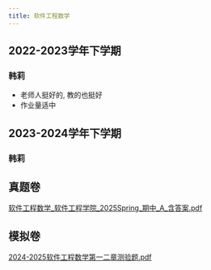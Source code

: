 ```yaml
---
title: 软件工程数学
---
```



## 2022-2023学年下学期

### 韩莉

- 老师人挺好的, 教的也挺好
- 作业量适中

## 2023-2024学年下学期

### 韩莉

## 真题卷

[软件工程数学_软件工程学院_2025Spring_期中_A_含答案.pdf](../res/%E8%BD%AF%E4%BB%B6%E5%B7%A5%E7%A8%8B%E5%AD%A6%E9%99%A2/%E8%BD%AF%E4%BB%B6%E5%B7%A5%E7%A8%8B%E6%95%B0%E5%AD%A6/%E7%9C%9F%E9%A2%98%E5%8D%B7/%E8%BD%AF%E4%BB%B6%E5%B7%A5%E7%A8%8B%E6%95%B0%E5%AD%A6_%E8%BD%AF%E4%BB%B6%E5%B7%A5%E7%A8%8B%E5%AD%A6%E9%99%A2_2025Spring_%E6%9C%9F%E4%B8%AD_A_%E5%90%AB%E7%AD%94%E6%A1%88.pdf)

## 模拟卷

[2024-2025软件工程数学第一二章测验题.pdf](../res/%E8%BD%AF%E4%BB%B6%E5%B7%A5%E7%A8%8B%E5%AD%A6%E9%99%A2/%E8%BD%AF%E4%BB%B6%E5%B7%A5%E7%A8%8B%E6%95%B0%E5%AD%A6/%E6%A8%A1%E6%8B%9F%E5%8D%B7/2024-2025%E8%BD%AF%E4%BB%B6%E5%B7%A5%E7%A8%8B%E6%95%B0%E5%AD%A6%E7%AC%AC%E4%B8%80%E4%BA%8C%E7%AB%A0%E6%B5%8B%E9%AA%8C%E9%A2%98.pdf)

